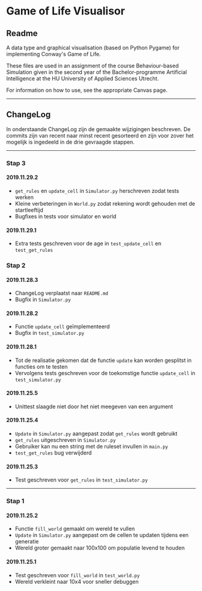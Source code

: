 # Game of Life Visualisor

## Readme

A data type and graphical visualisation (based on Python Pygame) for implementing Conway's Game of Life.

These files are used in an assignment of the course Behaviour-based Simulation given in the second year of the Bachelor-programme Artificial Intelligence at the HU University of Applied Sciences Utrecht.

For information on how to use, see the appropriate Canvas page.

***

## ChangeLog

In onderstaande ChangeLog zijn de gemaakte wijzigingen beschreven. De commits zijn van recent naar minst recent gesorteerd en zijn voor zover het mogelijk is ingedeeld in de drie gevraagde stappen.

***

### Stap 3

#### 2019.11.29.2

- `get_rules` en `update_cell` in `Simulator.py` herschreven zodat tests werken
- Kleine verbeteringen in `World.py` zodat rekening wordt gehouden met de startleeftijd
- Bugfixes in tests voor simulator en world

#### 2019.11.29.1

- Extra tests geschreven voor de age in `test_update_cell` en `test_get_rules`

### Stap 2

#### 2019.11.28.3

- ChangeLog verplaatst naar `README.md`
- Bugfix in `Simulator.py`

#### 2019.11.28.2

- Functie `update_cell` geïmplementeerd
- Bugfix in `test_simulator.py`

#### 2019.11.28.1

- Tot de realisatie gekomen dat de functie `update` kan worden gesplitst in functies om te testen
- Vervolgens tests geschreven voor de toekomstige functie `update_cell` in `test_simulator.py`

#### 2019.11.25.5

- Unittest slaagde niet door het niet meegeven van een argument

#### 2019.11.25.4

- `Update` in `Simulator.py` aangepast zodat `get_rules` wordt gebruikt
- `get_rules` uitgeschreven in `Simulator.py`
- Gebruiker kan nu een string met de ruleset invullen in `main.py`
- `test_get_rules` bug verwijderd

#### 2019.11.25.3

- Test geschreven voor `get_rules` in `test_simulator.py`

***

### Stap 1

#### 2019.11.25.2

- Functie `fill_world` gemaakt om wereld te vullen
- `Update` in `Simulator.py` aangepast om de cellen te updaten tijdens een generatie
- Wereld groter gemaakt naar 100x100 om populatie levend te houden

#### 2019.11.25.1

- Test geschreven voor `fill_world` in `test_world.py`
- Wereld verkleint naar 10x4 voor sneller debuggen
